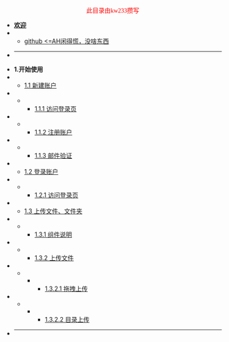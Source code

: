 <center><font color=red face="微软雅黑">此目录由kw233攒写</font></center>

* [**欢迎**](/ "欢迎" )
* * [github <=AH闲得慌，没啥东西](//github.com/AH-dark/docs-roundcloud-cn)
* ------
* **1.开始使用**
* * [1.1 新建账户](start/1.1 "新建账户")
* * * [1.1.1 访问登录页](start/1.1?id=一、访问登录页)
* * * [1.1.2 注册账户](start/1.1?id=二、注册账户)
* * * [1.1.3 邮件验证](start/1.1?id=三、邮件验证)
* * [1.2 登录账户](start/1.2 "登录账户")
* * * [1.2.1 访问登录页](start/1.2?id=一、访问登录页)
* * [1.3 上传文件、文件夹](start/1.3 "上传")
* * * [1.3.1 组件说明](start/1.3?id=一、组件说明)
* * * [1.3.2 上传文件](start/1.3?id=二、上传文件)
* * * * [1.3.2.1 拖拽上传](start/1.3?id=方式一)
* * * * [1.3.2.2 目录上传](start/1.3?id=方式二)
* ------